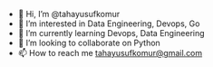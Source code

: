 - 👋 Hi, I’m @tahayusufkomur
- 👀 I’m interested in Data Engineering, Devops, Go
- 🌱 I’m currently learning Devops, Data Engineering
- 💞️ I’m looking to collaborate on Python
- 📫 How to reach me tahayusufkomur@gmail.com

<!---
tahayusufkomur/tahayusufkomur is a ✨ special ✨ repository because its `README.md` (this file) appears on your GitHub profile.
You can click the Preview link to take a look at your changes.
--->
